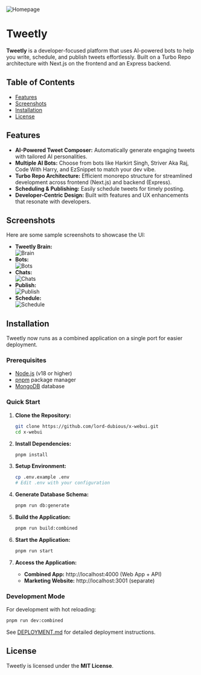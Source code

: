   ![Homepage](https://cytd5kmgz6.ufs.sh/f/aIroXtB9CoHUQjQF1sv1N097MgFkwydKY3rmbRif5EsltJ6Q)

# Tweetly

**Tweetly** is a developer-focused platform that uses AI-powered bots to help you write, schedule, and publish tweets effortlessly. Built on a Turbo Repo architecture with Next.js on the frontend and an Express backend.

## Table of Contents

- [Features](#features)
- [Screenshots](#screenshots)
- [Installation](#installation)
- [License](#license)

## Features

- **AI-Powered Tweet Composer:** Automatically generate engaging tweets with tailored AI personalities.
- **Multiple AI Bots:** Choose from bots like Harkirt Singh, Striver Aka Raj, Code With Harry, and EzSnippet to match your dev vibe.
- **Turbo Repo Architecture:** Efficient monorepo structure for streamlined development across frontend (Next.js) and backend (Express).
- **Scheduling & Publishing:** Easily schedule tweets for timely posting.
- **Developer-Centric Design:** Built with features and UX enhancements that resonate with developers.

## Screenshots

Here are some sample screenshots to showcase the UI:

- **Tweetly Brain:**  
  ![Brain](https://cytd5kmgz6.ufs.sh/f/aIroXtB9CoHUexNiNtFGZ8ejuvhlPcoHR2rBdUbzs9iMw4Kg)
- **Bots:**  
  ![Bots](https://cytd5kmgz6.ufs.sh/f/aIroXtB9CoHUZpbJCmEc47LUgHpo5GeIyu2XbMa1RxwZqdEi)
- **Chats:**  
  ![Chats](https://cytd5kmgz6.ufs.sh/f/aIroXtB9CoHUDyZNS7eoKceE4txni7wkXlqFapgHb6GCu9vA)
- **Publish:**  
  ![Publish](https://cytd5kmgz6.ufs.sh/f/aIroXtB9CoHURjglvcSNVjtTDCBbn20Khu9IUcSZM3LXzOiR)
- **Schedule:**  
  ![Schedule](https://cytd5kmgz6.ufs.sh/f/aIroXtB9CoHUx5Vls9DFuHyEDPQ4rWRs12eht5xmb0VcYBqk)


## Installation

Tweetly now runs as a combined application on a single port for easier deployment.

### Prerequisites

- [Node.js](https://nodejs.org/) (v18 or higher)
- [pnpm](https://pnpm.io/) package manager
- [MongoDB](https://www.mongodb.com/) database

### Quick Start

1. **Clone the Repository:**
   ```bash
   git clone https://github.com/lord-dubious/x-webui.git
   cd x-webui
   ```

2. **Install Dependencies:**
   ```bash
   pnpm install
   ```

3. **Setup Environment:**
   ```bash
   cp .env.example .env
   # Edit .env with your configuration
   ```

4. **Generate Database Schema:**
   ```bash
   pnpm run db:generate
   ```

5. **Build the Application:**
   ```bash
   pnpm run build:combined
   ```

6. **Start the Application:**
   ```bash
   pnpm run start
   ```

7. **Access the Application:**
   - **Combined App:** http://localhost:4000 (Web App + API)
   - **Marketing Website:** http://localhost:3001 (separate)

### Development Mode

For development with hot reloading:
```bash
pnpm run dev:combined
```

See [DEPLOYMENT.md](./DEPLOYMENT.md) for detailed deployment instructions.

## License

Tweetly is licensed under the **MIT License**.

